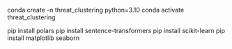 conda create -n threat_clustering python=3.10
conda activate threat_clustering

pip install polars
pip install sentence-transformers
pip install scikit-learn
pip install matplotlib seaborn 